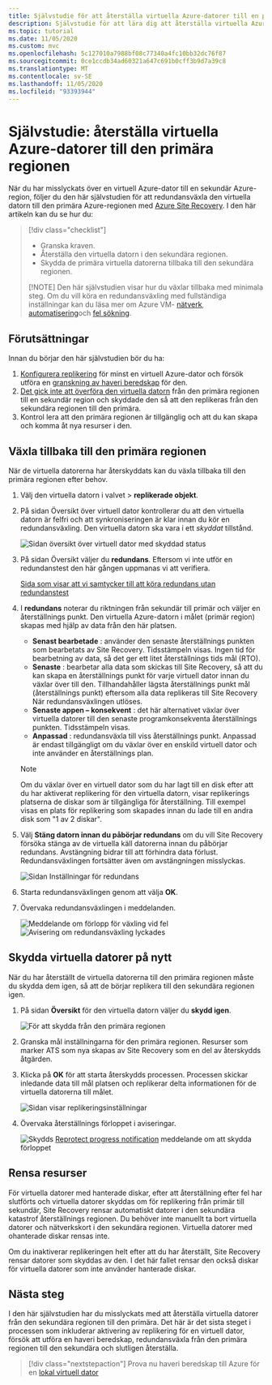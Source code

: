 ```yaml
---
title: Självstudie för att återställa virtuella Azure-datorer till en primär region vid haveri beredskap med Azure Site Recovery.
description: Självstudie för att lära dig att återställa virtuella Azure-datorer till en primär region med Azure Site Recovery.
ms.topic: tutorial
ms.date: 11/05/2020
ms.custom: mvc
ms.openlocfilehash: 5c127010a7988bf08c77340a4fc10bb32dc76f87
ms.sourcegitcommit: 0ce1ccdb34ad60321a647c691b0cff3b9d7a39c8
ms.translationtype: MT
ms.contentlocale: sv-SE
ms.lasthandoff: 11/05/2020
ms.locfileid: "93393944"
---
```

# <a name="tutorial-fail-back-azure-vm-to-the-primary-region"></a>Självstudie: återställa virtuella Azure-datorer till den primära regionen

När du har misslyckats över en virtuell Azure-dator till en sekundär Azure-region, följer du den här självstudien för att redundansväxla den virtuella datorn till den primära Azure-regionen med [Azure Site Recovery](site-recovery-overview.md).  I den här artikeln kan du se hur du:

> [!div class="checklist"]
> 
> * Granska kraven.
> * Återställa den virtuella datorn i den sekundära regionen.
> * Skydda de primära virtuella datorerna tillbaka till den sekundära regionen.
> 
> [!NOTE]
> Den här självstudien visar hur du växlar tillbaka med minimala steg. Om du vill köra en redundansväxling med fullständiga inställningar kan du läsa mer om Azure VM- [nätverk](azure-to-azure-about-networking.md), [automatisering](azure-to-azure-powershell.md)och [fel sökning](azure-to-azure-troubleshoot-errors.md).



## <a name="prerequisites"></a>Förutsättningar

Innan du börjar den här självstudien bör du ha:

1. [Konfigurera replikering](azure-to-azure-tutorial-enable-replication.md) för minst en virtuell Azure-dator och försök utföra en [granskning av haveri beredskap](azure-to-azure-tutorial-dr-drill.md) för den.
2. [Det gick inte att överföra den virtuella datorn](azure-to-azure-tutorial-failover-failback.md) från den primära regionen till en sekundär region och skyddade den så att den replikeras från den sekundära regionen till den primära. 
3. Kontrol lera att den primära regionen är tillgänglig och att du kan skapa och komma åt nya resurser i den.

## <a name="fail-back-to-the-primary-region"></a>Växla tillbaka till den primära regionen

När de virtuella datorerna har återskyddats kan du växla tillbaka till den primära regionen efter behov.

1. Välj den virtuella datorn i valvet > **replikerade objekt**.

2. På sidan Översikt över virtuell dator kontrollerar du att den virtuella datorn är felfri och att synkroniseringen är klar innan du kör en redundansväxling. Den virtuella datorn ska vara i ett *skyddat* tillstånd.

    ![Sidan översikt över virtuell dator med skyddad status](./media/azure-to-azure-tutorial-failback/protected-state.png)

3. På sidan Översikt väljer du **redundans**. Eftersom vi inte utför en redundanstest den här gången uppmanas vi att verifiera.

    [Sida som visar att vi samtycker till att köra redundans utan redundanstest](./media/azure-to-azure-tutorial-failback/no-test.png)

4. I **redundans** noterar du riktningen från sekundär till primär och väljer en återställnings punkt. Den virtuella Azure-datorn i målet (primär region) skapas med hjälp av data från den här platsen.
   - **Senast bearbetade** : använder den senaste återställnings punkten som bearbetats av Site Recovery. Tidsstämpeln visas. Ingen tid för bearbetning av data, så det ger ett litet återställnings tids mål (RTO).
   -  **Senaste** : bearbetar alla data som skickas till Site Recovery, så att du kan skapa en återställnings punkt för varje virtuell dator innan du växlar över till den. Tillhandahåller lägsta återställnings punkt mål (återställnings punkt) eftersom alla data replikeras till Site Recovery När redundansväxlingen utlöses.
   - **Senaste appen – konsekvent** : det här alternativet växlar över virtuella datorer till den senaste programkonsekventa återställnings punkten. Tidsstämpeln visas.
   - **Anpassad** : redundansväxla till viss återställnings punkt. Anpassad är endast tillgängligt om du växlar över en enskild virtuell dator och inte använder en återställnings plan.

    > [!NOTE]
    > Om du växlar över en virtuell dator som du har lagt till en disk efter att du har aktiverat replikering för den virtuella datorn, visar replikerings platserna de diskar som är tillgängliga för återställning. Till exempel visas en plats för replikering som skapades innan du lade till en andra disk som "1 av 2 diskar".

4. Välj **Stäng datorn innan du påbörjar redundans** om du vill Site Recovery försöka stänga av de virtuella käll datorerna innan du påbörjar redundans. Avstängning bidrar till att förhindra data förlust. Redundansväxlingen fortsätter även om avstängningen misslyckas. 

    ![Sidan Inställningar för redundans](./media/azure-to-azure-tutorial-failback/failover.png)    

3. Starta redundansväxlingen genom att välja **OK**.
4. Övervaka redundansväxlingen i meddelanden.

    ![Meddelande om förlopp för växling vid fel](./media/azure-to-azure-tutorial-failback/notification-progress.png)  
    ![Avisering om redundansväxling lyckades](./media/azure-to-azure-tutorial-failback/notification-success.png)   

## <a name="reprotect-vms"></a>Skydda virtuella datorer på nytt

När du har återställt de virtuella datorerna till den primära regionen måste du skydda dem igen, så att de börjar replikera till den sekundära regionen igen.

1. På sidan **Översikt** för den virtuella datorn väljer du **skydd igen**.

    ![För att skydda från den primära regionen](./media/azure-to-azure-tutorial-failback/reprotect.png)  

2. Granska mål inställningarna för den primära regionen. Resurser som marker ATS som nya skapas av Site Recovery som en del av återskydds åtgärden.
3. Klicka på **OK** för att starta återskydds processen. Processen skickar inledande data till mål platsen och replikerar delta informationen för de virtuella datorerna till målet.

     ![Sidan visar replikeringsinställningar](./media/azure-to-azure-tutorial-failback/replication-settings.png) 

4. Övervaka återställnings förloppet i aviseringar. 

    ![Skydds ](./media/azure-to-azure-tutorial-failback/notification-reprotect-start.png) [Reprotect progress notification](./media/azure-to-azure-tutorial-failback/notification-reprotect-finish.png) meddelande om att skydda förloppet
    
  

## <a name="clean-up-resources"></a>Rensa resurser

För virtuella datorer med hanterade diskar, efter att återställning efter fel har slutförts och virtuella datorer skyddas om för replikering från primär till sekundär, Site Recovery rensar automatiskt datorer i den sekundära katastrof återställnings regionen. Du behöver inte manuellt ta bort virtuella datorer och nätverkskort i den sekundära regionen. Virtuella datorer med ohanterade diskar rensas inte.

Om du inaktiverar replikeringen helt efter att du har återställt, Site Recovery rensar datorer som skyddas av den. I det här fallet rensar den också diskar för virtuella datorer som inte använder hanterade diskar. 
 
## <a name="next-steps"></a>Nästa steg

I den här självstudien har du misslyckats med att återställa virtuella datorer från den sekundära regionen till den primära. Det här är det sista steget i processen som inkluderar aktivering av replikering för en virtuell dator, försök att utföra en haveri beredskap, redundansväxla från den primära regionen till den sekundära och slutligen återställa.

> [!div class="nextstepaction"]
> Prova nu haveri beredskap till Azure för en [lokal virtuell dator](vmware-azure-tutorial-prepare-on-premises.md)

